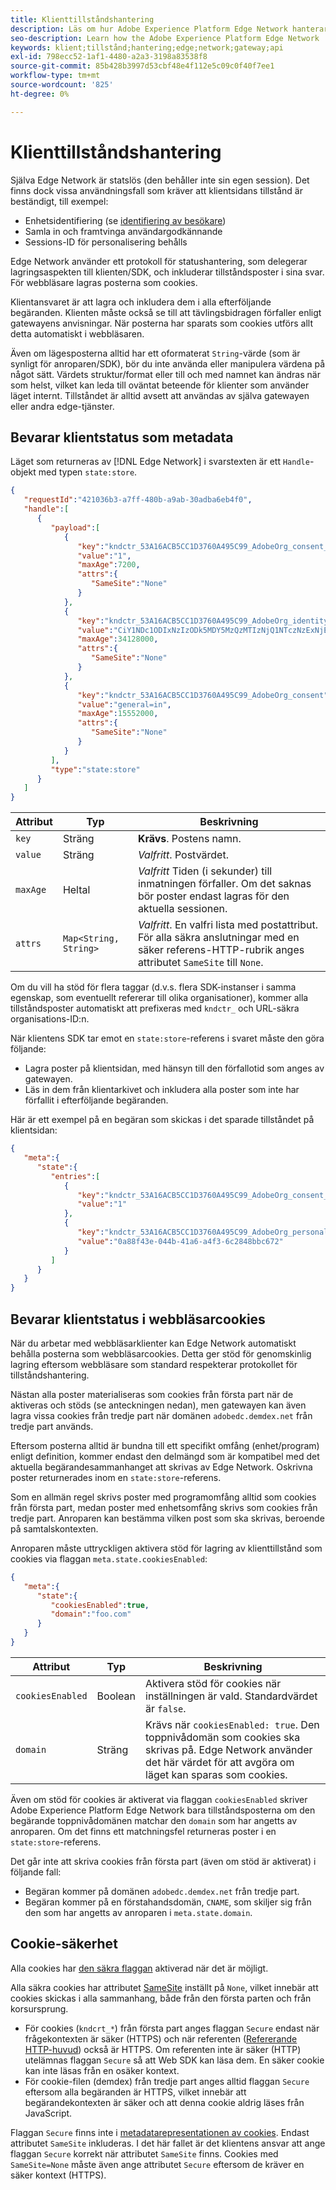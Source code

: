 ```yaml
---
title: Klienttillståndshantering
description: Läs om hur Adobe Experience Platform Edge Network hanterar klienttillstånd
seo-description: Learn how the Adobe Experience Platform Edge Network  manages client state
keywords: klient;tillstånd;hantering;edge;network;gateway;api
exl-id: 798ecc52-1af1-4480-a2a3-3198a83538f8
source-git-commit: 85b428b3997d53cbf48e4f112e5c09c0f40f7ee1
workflow-type: tm+mt
source-wordcount: '825'
ht-degree: 0%

---
```


# Klienttillståndshantering

Själva Edge Network är statslös (den behåller inte sin egen session). Det finns dock vissa användningsfall som kräver att klientsidans tillstånd är beständigt, till exempel:

* Enhetsidentifiering (se [identifiering av besökare](visitor-identification.md))
* Samla in och framtvinga användargodkännande
* Sessions-ID för personalisering behålls

Edge Network använder ett protokoll för statushantering, som delegerar lagringsaspekten till klienten/SDK, och inkluderar tillståndsposter i sina svar. För webbläsare lagras posterna som cookies.

Klientansvaret är att lagra och inkludera dem i alla efterföljande begäranden. Klienten måste också se till att tävlingsbidragen förfaller enligt gatewayens anvisningar. När posterna har sparats som cookies utförs allt detta automatiskt i webbläsaren.

Även om lägesposterna alltid har ett oformaterat `String`-värde (som är synligt för anroparen/SDK), bör du inte använda eller manipulera värdena på något sätt. Värdets struktur/format eller till och med namnet kan ändras när som helst, vilket kan leda till oväntat beteende för klienter som använder läget internt. Tillståndet är alltid avsett att användas av själva gatewayen eller andra edge-tjänster.

## Bevarar klientstatus som metadata

Läget som returneras av [!DNL Edge Network] i svarstexten är ett `Handle`-objekt med typen `state:store`.

```json
{
   "requestId":"421036b3-a7ff-480b-a9ab-30adba6eb4f0",
   "handle":[
      {
         "payload":[
            {
               "key":"kndctr_53A16ACB5CC1D3760A495C99_AdobeOrg_consent_check",
               "value":"1",
               "maxAge":7200,
               "attrs":{
                  "SameSite":"None"
               }
            },
            {
               "key":"kndctr_53A16ACB5CC1D3760A495C99_AdobeOrg_identity",
               "value":"CiY1NDc1ODIxNzIzODk5MDY5MzQzMTIzNjQ1NTczNzExNjE4OTA1MFINCLGOvszNLhABGAEgBKABsY6-zM0uqAGHz-z2y82cul3wAbGOvszNLg==",
               "maxAge":34128000,
               "attrs":{
                  "SameSite":"None"
               }
            },
            {
               "key":"kndctr_53A16ACB5CC1D3760A495C99_AdobeOrg_consent",
               "value":"general=in",
               "maxAge":15552000,
               "attrs":{
                  "SameSite":"None"
               }
            }
         ],
         "type":"state:store"
      }
   ]
}
```

| Attribut | Typ | Beskrivning |
| --- | --- | --- |
| `key` | Sträng | **Krävs**. Postens namn. |
| `value` | Sträng | *Valfritt*. Postvärdet. |
| `maxAge` | Heltal | *Valfritt* Tiden (i sekunder) till inmatningen förfaller. Om det saknas bör poster endast lagras för den aktuella sessionen. |
| `attrs` | `Map<String, String>` | *Valfritt*. En valfri lista med postattribut. För alla säkra anslutningar med en säker referens-HTTP-rubrik anges attributet `SameSite` till `None`. |


Om du vill ha stöd för flera taggar (d.v.s. flera SDK-instanser i samma egenskap, som eventuellt refererar till olika organisationer), kommer alla tillståndsposter automatiskt att prefixeras med `kndctr_` och URL-säkra organisations-ID:n.

När klientens SDK tar emot en `state:store`-referens i svaret måste den göra följande:

* Lagra poster på klientsidan, med hänsyn till den förfallotid som anges av gatewayen.
* Läs in dem från klientarkivet och inkludera alla poster som inte har förfallit i efterföljande begäranden.

Här är ett exempel på en begäran som skickas i det sparade tillståndet på klientsidan:

```json
{
   "meta":{
      "state":{
         "entries":[
            {
               "key":"kndctr_53A16ACB5CC1D3760A495C99_AdobeOrg_consent_check",
               "value":"1"
            },
            {
               "key":"kndctr_53A16ACB5CC1D3760A495C99_AdobeOrg_personalization_sessionId",
               "value":"0a88f43e-044b-41a6-a4f3-6c2848bbc672"
            }
         ]
      }
   }
}
```

## Bevarar klientstatus i webbläsarcookies

När du arbetar med webbläsarklienter kan Edge Network automatiskt behålla posterna som webbläsarcookies. Detta ger stöd för genomskinlig lagring eftersom webbläsare som standard respekterar protokollet för tillståndshantering.

Nästan alla poster materialiseras som cookies från första part när de aktiveras och stöds (se anteckningen nedan), men gatewayen kan även lagra vissa cookies från tredje part när domänen `adobedc.demdex.net` från tredje part används.

Eftersom posterna alltid är bundna till ett specifikt omfång (enhet/program) enligt definition, kommer endast den delmängd som är kompatibel med det aktuella begärandesammanhanget att skrivas av Edge Network. Oskrivna poster
returnerades inom en `state:store`-referens.

Som en allmän regel skrivs poster med programomfång alltid som cookies från första part, medan poster med enhetsomfång skrivs som cookies från tredje part. Anroparen kan bestämma vilken post som ska skrivas, beroende på samtalskontexten.

Anroparen måste uttryckligen aktivera stöd för lagring av klienttillstånd som cookies via flaggan `meta.state.cookiesEnabled`:

```json
{
   "meta":{
      "state":{
         "cookiesEnabled":true,
         "domain":"foo.com"
      }
   }
}
```

| Attribut | Typ | Beskrivning |
| --- | --- | --- |
| `cookiesEnabled` | Boolean | Aktivera stöd för cookies när inställningen är vald. Standardvärdet är `false`. |
| `domain` | Sträng | Krävs när `cookiesEnabled: true`. Den toppnivådomän som cookies ska skrivas på. Edge Network använder det här värdet för att avgöra om läget kan sparas som cookies. |

Även om stöd för cookies är aktiverat via flaggan `cookiesEnabled` skriver Adobe Experience Platform Edge Network bara tillståndsposterna om den begärande toppnivådomänen matchar den `domain` som har angetts av anroparen. Om det finns ett matchningsfel returneras poster i en `state:store`-referens.

Det går inte att skriva cookies från första part (även om stöd är aktiverat) i följande fall:

* Begäran kommer på domänen `adobedc.demdex.net` från tredje part.
* Begäran kommer på en förstahandsdomän, `CNAME`, som skiljer sig från den som har angetts av anroparen i `meta.state.domain`.

## Cookie-säkerhet

Alla cookies har [den säkra flaggan](https://developer.mozilla.org/en-US/docs/Web/HTTP/Cookies#restrict_access_to_cookies) aktiverad när det är möjligt.

Alla säkra cookies har attributet [SameSite](https://developer.mozilla.org/en-US/docs/Web/HTTP/Headers/Set-Cookie/SameSite) inställt på `None`, vilket innebär att cookies skickas i alla sammanhang, både från den första parten och från korsursprung.

* För cookies (`kndcrt_*`) från första part anges flaggan `Secure` endast när frågekontexten är säker (HTTPS) och när referenten ([Refererande HTTP-huvud](https://developer.mozilla.org/en-US/docs/Web/HTTP/Headers/Referer)) också är HTTPS. Om referenten inte är säker (HTTP) utelämnas flaggan `Secure` så att Web SDK kan läsa dem. En säker cookie kan inte läsas från en osäker kontext.
* För cookie-filen (demdex) från tredje part anges alltid flaggan `Secure` eftersom alla begäranden är HTTPS, vilket innebär att begärandekontexten är säker och att denna cookie aldrig läses från JavaScript.

Flaggan `Secure` finns inte i [metadatarepresentationen av cookies](#state-as-metadata). Endast attributet `SameSite` inkluderas. I det här fallet är det klientens ansvar att ange flaggan `Secure` korrekt när attributet `SameSite` finns. Cookies med `SameSite=None` måste även ange attributet `Secure` eftersom de kräver en säker kontext (HTTPS).
